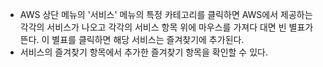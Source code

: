 - AWS 상단 메뉴의 '서비스' 메뉴의 특정 카테고리를 클릭하면 AWS에서 제공하는 각각의 서비스가 나오고 각각의 서비스 항목 위에 마우스를 가져다 대면 빈 별표가 뜬다. 이 별표를 클릭하면 해당 서비스는 즐겨찾기에 추가된다.
- 서비스의 즐겨찾기 항목에서 추가한 즐겨찾기 항목을 확인할 수 있다.
